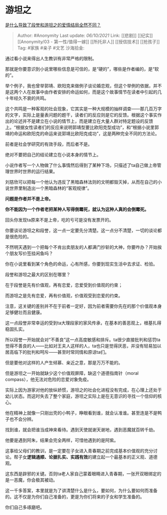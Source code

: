 # 游坦之
[是什么导致了段誉和游坦之的爱情结局全然不同？](https://www.zhihu.com/question/26401655/answer/2152289125)

> Author: #Anonymity
> Last update: *06/10/2021*
> Link: [[悲剧]] [[纪实]] [[Anonymity/03 - 第一性/值得一嫁]] [[所托非人]] [[授信技术]] [[抢孩子]]
> Tag: #家族 #亲子 #文艺
> 沙海拾金:

通过看小说来得出人生教训有非常严格的限制。

那就是你要意识到小说里哪些信息是可信的，是“硬的”，哪些是作者编的，是“软的”。

举个例子，我也曾举郭靖、欧阳克来做例子谈论婚恋观，但这个举例的依据，并不是这两个人在故事中由作者安排的命运如何，而是这个故事情节在读者中引起的几十年经久不衰的共鸣。

这个共鸣是一种客观的社会现象，它其实是一种大规模的抽样调查——那几百万字的文字，实际上是量表问题的题干，读者们的反应则是它的反馈。根据这个事实作出的论述并不是建立在小说的情节上，而是建立在大量人群对特定题设的反馈上。“根据女性读者们的反应来说明郭靖型要比欧阳克型成功”，和“根据小说里郭靖的命运和欧阳克的命运来说郭靖比欧阳克成功”，这是两种完全不同的方法论。

前者是社会学研究的有效手段，而后者不是。

绝对不要把自己的结论建立在小说本身的情节上。

小说作者写一个人物做了什么事情然后得到了某种下场，只描述了ta自己做上帝管理世界时世界的运行结果。

刘慈欣可以把每一个他认为违反了黑暗森林法则的文明都毁灭掉，从而在自己的小说世界里制造出一个黑暗森林的“客观规律”。

**问题是作者并不是上帝。**

**你不能因为一个作者老把某种人写得倒霉死，就认为这种人真的会倒霉死。**

回头你发现ta原来不是上帝，吃的亏可是没有发票开的。

你要谈论游坦之和段誉，这一点一定要先分清楚。这一点分不清楚，一切的谈论都是很危险的。

不然明天遇到一个把每个不肯出卖朋友的人都满门抄斩的大神，你要咋办？开始挨个朋友写价签挂闲鱼吗？

你在小说里看到某个角色的命运，心有所感，你要到现实生活中去求证、检验。

段誉和游坦之最大的区别在哪里？

在于段誉是先有价值观，再有恋爱，恋爱受到价值观的约束；

而游坦之是先有恋爱，再有价值观，价值观受到恋爱的约束。

注意，这关键的差别并不在于前者一定好，因为前者需要你先在的那个价值观本身足够健壮而且健康。

这一点段誉非常幸运的受到ta大理段家的家风传承，在基本的善恶观上，根基扎得稳固扎实。

所以段誉一开始就会对“不善良”这一点高度敏感和排斥。ta很少直接批判和惩罚ta觉得不善良的人——比如对王夫人这样的人，ta也只是觉得厌恶，并没有轻易加以居高临下的批判和呵斥——甚至时常同情和原谅ta们。

但是要他对这样的人产生倾慕、亲近之意，那是万万不能的。

但是游坦之一开始就缺少这个价值观屏障，缺这个道德指南针（moral compass），他无法对危险的恋爱对象免疫。

实际上因为游家对他的放纵娇惯，游坦之的社会化进程没有完成，在心理上还处于幼儿状态。而这时失去了整个家庭，游坦之实际上是在无意识的寻找一个信仰的核心。

他在精神上就像一只刚出壳的小鸭子，睁眼看到谁，就会认准谁。甚至连是不是鸭子也不会分辨。

找到谁，就会把谁当成神来看待。遇到天使就谢天谢地，遇到恶魔就百转千劫。

他要是遇到阿朱，结果会完全两样，可惜他遇到的是阿紫。

这事给父母们的教训，是一定要在子女进入青春期之前完成基本价值观的充分讨论。帮子女**逻辑通顺、论据扎实、实践有效**的建立起一个最基本的正义观、道德观。

这东西是辟邪的关键。否则ta老人家自己蒙着眼睛进入青春期，一张开双眼绑定的是一恶魔，你会极其被动。

这一千多答案，本里就是为了讲清楚什么是什么，要如何，为什么要如何而准备的。这不仅是为你们自己准备的，更是为你们将来的子女和学生准备的。

你们自己多琢磨吧。
